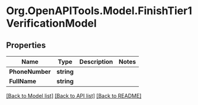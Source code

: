# Org.OpenAPITools.Model.FinishTier1VerificationModel
## Properties

Name | Type | Description | Notes
------------ | ------------- | ------------- | -------------
**PhoneNumber** | **string** |  | 
**FullName** | **string** |  | 

[[Back to Model list]](../README.md#documentation-for-models) [[Back to API list]](../README.md#documentation-for-api-endpoints) [[Back to README]](../README.md)

